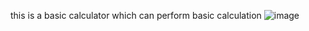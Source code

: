 this is a basic calculator which can perform basic calculation ![image](https://github.com/user-attachments/assets/266a6d8c-6d50-42a5-9461-4b411ef4e1a2)
